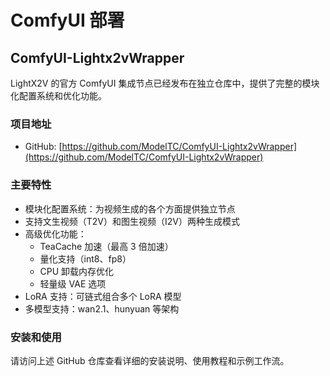 # ComfyUI 部署

## ComfyUI-Lightx2vWrapper

LightX2V 的官方 ComfyUI 集成节点已经发布在独立仓库中，提供了完整的模块化配置系统和优化功能。

### 项目地址

- GitHub: [https://github.com/ModelTC/ComfyUI-Lightx2vWrapper](https://github.com/ModelTC/ComfyUI-Lightx2vWrapper)

### 主要特性

- 模块化配置系统：为视频生成的各个方面提供独立节点
- 支持文生视频（T2V）和图生视频（I2V）两种生成模式
- 高级优化功能：
  - TeaCache 加速（最高 3 倍加速）
  - 量化支持（int8、fp8）
  - CPU 卸载内存优化
  - 轻量级 VAE 选项
- LoRA 支持：可链式组合多个 LoRA 模型
- 多模型支持：wan2.1、hunyuan 等架构

### 安装和使用

请访问上述 GitHub 仓库查看详细的安装说明、使用教程和示例工作流。
